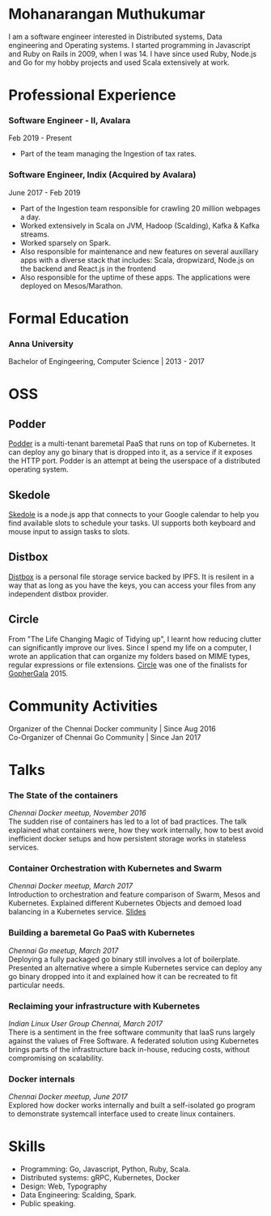 Mohanarangan Muthukumar
=======================
I am a software engineer interested in Distributed systems, Data engineering and Operating systems. I started programming in Javascript and  Ruby on Rails in 2009, when I was 14. I have since used Ruby, Node.js and Go for my hobby projects and used Scala extensively at work. 

Professional Experience
==========

### Software Engineer - II, Avalara

Feb 2019 - Present

* Part of the team managing the Ingestion of tax rates.

### Software Engineer, Indix (Acquired by Avalara)

June 2017 - Feb 2019

* Part of the Ingestion team responsible for crawling 20 million webpages a day. 
* Worked extensively in Scala on JVM, Hadoop (Scalding), Kafka & Kafka streams. 
* Worked sparsely on Spark. 
* Also responsible for maintenance and new features on several auxillary apps with a diverse stack that includes: Scala, dropwizard, Node.js on the backend and React.js in the frontend
* Also responsible for the uptime of these apps. The applications were deployed on Mesos/Marathon. 


# Formal Education

### Anna University
Bachelor of Engingeering, Computer Science | 2013 - 2017

OSS
=========

Podder
------
[Podder](http://github.com/extrasalt/podder) is a multi-tenant baremetal PaaS that runs on top of Kubernetes. It can deploy any go binary that is dropped into it, as a service if it exposes the HTTP port. Podder is an attempt at being the userspace of a distributed operating system. 

Skedole
-------
[Skedole](http://github.com/extrasalt/skedole) is a node.js app that connects to your Google calendar to help you find available slots to schedule your tasks. UI supports both keyboard and mouse input to assign tasks to slots.  

Distbox
-------
[Distbox](http://github.com/extrasalt/distbox) is a personal file storage service backed by IPFS. It is resilent in a way that as long as you have the keys, you can access your files from any independent distbox provider. 

Circle
------
From "The Life Changing Magic of Tidying up", I learnt how reducing clutter can significantly improve our lives. Since I spend my life on a computer, I wrote an application that can organize my folders based on MIME types, regular expressions or file extensions. [Circle](http://github.com/extrasalt/circle) was one of the finalists for [GopherGala](http://gophergala.com/blog/gopher/gala/2015/01/31/finalists/) 2015. 

Community Activities
====================

Organizer of the Chennai Docker community | Since Aug 2016          
Co-Organizer of Chennai Go Community  | Since Jan 2017

Talks
=====

### The State of the containers
_Chennai Docker meetup, November 2016_    
The sudden rise of containers has led to a lot of bad practices. The talk explained what containers were, how they work internally, how to best avoid inefficient docker setups and how persistent storage works in stateless services. 

### Container Orchestration with Kubernetes and Swarm
_Chennai Docker meetup, March 2017_    
Introduction to orchestration and feature comparison of Swarm, Mesos and Kubernetes. Explained different Kubernetes Objects and demoed load balancing in a Kubernetes service. [Slides](http://slides.com/extrasalt/deck) 

### Building a baremetal Go PaaS with Kubernetes
_Chennai Go meetup, March 2017_     
Deploying a fully packaged go binary still involves a lot of boilerplate. Presented an alternative where a simple Kubernetes service can deploy any go binary dropped into it and explained how it can be recreated to fit particular needs. 

### Reclaiming your infrastructure with Kubernetes
_Indian Linux User Group Chennai, March 2017_      
There is a sentiment in the free software community that IaaS runs largely against the values of Free Software. A federated solution using Kubernetes brings parts of the infrastructure back in-house, reducing costs, without compromising on scalability. 

### Docker internals
_Chennai Docker meetup, June 2017_      
Explored how docker works internally and built a self-isolated go program to demonstrate systemcall interface used to create linux containers.


# Skills
- Programming: Go, Javascript, Python, Ruby, Scala.
- Distributed systems: gRPC, Kubernetes, Docker
- Design: Web, Typography
- Data Engineering: Scalding, Spark.
- Public speaking. 
